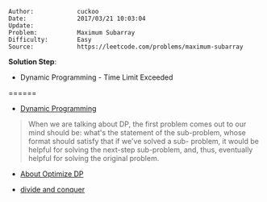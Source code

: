 
    Author:            cuckoo
    Date:              2017/03/21 10:03:04
    Update:
    Problem:           Maximum Subarray
    Difficulty:        Easy
    Source:            https://leetcode.com/problems/maximum-subarray

__Solution Step__:
 - Dynamic Programming - Time Limit Exceeded

======
 - [Dynamic Programming](https://discuss.leetcode.com/topic/6413/dp-solution-some-thoughts)

 >When we are talking about DP, the first problem comes out to our mind should be: what's
the statement of the sub-problem, whose format should satisfy that if we've solved a sub-
problem, it would be helpful for solving the next-step sub-problem, and, thus, eventually helpful
for solving the original problem.
 - [About Optimize DP](https://discuss.leetcode.com/topic/6413/dp-solution-some-thoughts/30)

 - [divide and conquer](https://discuss.leetcode.com/topic/4175/share-my-solutions-both-greedy-and-divide-and-conquer)
